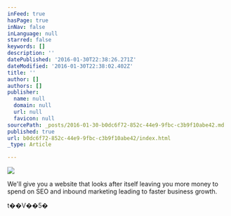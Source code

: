 ```yaml
---
inFeed: true
hasPage: true
inNav: false
inLanguage: null
starred: false
keywords: []
description: ''
datePublished: '2016-01-30T22:38:26.271Z'
dateModified: '2016-01-30T22:38:02.402Z'
title: ''
author: []
authors: []
publisher:
  name: null
  domain: null
  url: null
  favicon: null
sourcePath: _posts/2016-01-30-b0dc6f72-852c-44e9-9fbc-c3b9f10abe42.md
published: true
url: b0dc6f72-852c-44e9-9fbc-c3b9f10abe42/index.html
_type: Article

---
```

![](https://the-grid-user-content.s3-us-west-2.amazonaws.com/28d6ac88-3f1e-400d-ab68-cdaf85ba4d9b.jpg)

We'll
give you a website that looks after itself leaving you more money to spend on SEO and inbound marketing leading to faster business growth.

t��V��5�